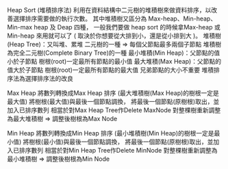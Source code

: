Heap Sort (堆積排序法)
利用在資料結構中二元樹的堆積樹來做資料排序，以改善選擇排序需要做的執行次數。 其中堆積樹又區分為 Max-heap、Min-heap、Min-max heap 及 Deap 四種，
一般我們要做 heap sort 的時候拿Max-heap 或 Min-heap 來用就可以了 ( 取決於你想要從大排到小，還是從小排到大 )。
堆積樹(Heap Tree)：又叫堆、累堆 二元樹的一種 ⇒ 每個父節點最多兩個子節點 堆積樹為完全二元樹(Complete Binary Tree)的一種
最小堆積(Min Heap)：父節點的值小於子節點 樹根(root)一定最所有節點的最小值 最大堆積(Max Heap)：父節點的值大於子節點 
樹根(root)一定最所有節點的最大值 兄弟節點的大小不重要 堆積排序法為選擇排序法的改良

Max Heap 將數列轉換成Max Heap 排序 (最大堆積樹(Max Heap)的樹根一定是最大值) 將樹根(最大值)與最後一個節點調換，
將最後一個節點(原樹根)取出，並加入已排序數列 相當於對Max Heap Tree作Delete MaxNode 對整棵樹重新調整為最大堆積樹 ⇒ 調整後樹根為Max Node

Min Heap 將數列轉換成Min Heap 排序 (最小堆積樹(Min Heap)的樹根一定是最小值) 將樹根(最小值)與最後一個節點調換，
將最後一個節點(原樹根)取出，並加入已排序數列 相當於對Min Heap Tree作Delete MinNode 對整棵樹重新調整為最小堆積樹 ⇒ 調整後樹根為Min Node

